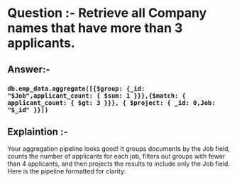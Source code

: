 # Question :-  Retrieve all Company names that have more than 3 applicants.

## Answer:- 

 ###  `db.emp_data.aggregate([{$group: {_id: "$Job",applicant_count: { $sum: 1 }}},{$match: { applicant_count: { $gt: 3 }}}, { $project: { _id: 0,Job: "$_id" }}])`

## Explaintion :- 

Your aggregation pipeline looks good! It groups documents by the Job field, counts the number of applicants for each job, filters out groups with fewer than 4 applicants, and then projects the results to include only the Job field. Here is the pipeline formatted for clarity: